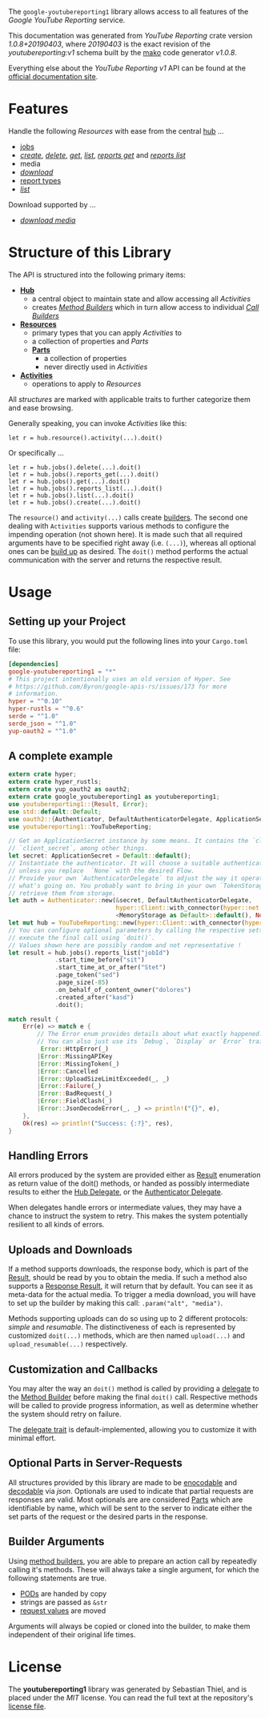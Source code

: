 <!---
DO NOT EDIT !
This file was generated automatically from 'src/mako/api/README.md.mako'
DO NOT EDIT !
-->
The `google-youtubereporting1` library allows access to all features of the *Google YouTube Reporting* service.

This documentation was generated from *YouTube Reporting* crate version *1.0.8+20190403*, where *20190403* is the exact revision of the *youtubereporting:v1* schema built by the [mako](http://www.makotemplates.org/) code generator *v1.0.8*.

Everything else about the *YouTube Reporting* *v1* API can be found at the
[official documentation site](https://developers.google.com/youtube/reporting/v1/reports/).
# Features

Handle the following *Resources* with ease from the central [hub](https://docs.rs/google-youtubereporting1/1.0.8+20190403/google_youtubereporting1/struct.YouTubeReporting.html) ... 

* [jobs](https://docs.rs/google-youtubereporting1/1.0.8+20190403/google_youtubereporting1/struct.Job.html)
 * [*create*](https://docs.rs/google-youtubereporting1/1.0.8+20190403/google_youtubereporting1/struct.JobCreateCall.html), [*delete*](https://docs.rs/google-youtubereporting1/1.0.8+20190403/google_youtubereporting1/struct.JobDeleteCall.html), [*get*](https://docs.rs/google-youtubereporting1/1.0.8+20190403/google_youtubereporting1/struct.JobGetCall.html), [*list*](https://docs.rs/google-youtubereporting1/1.0.8+20190403/google_youtubereporting1/struct.JobListCall.html), [*reports get*](https://docs.rs/google-youtubereporting1/1.0.8+20190403/google_youtubereporting1/struct.JobReportGetCall.html) and [*reports list*](https://docs.rs/google-youtubereporting1/1.0.8+20190403/google_youtubereporting1/struct.JobReportListCall.html)
* media
 * [*download*](https://docs.rs/google-youtubereporting1/1.0.8+20190403/google_youtubereporting1/struct.MediaDownloadCall.html)
* [report types](https://docs.rs/google-youtubereporting1/1.0.8+20190403/google_youtubereporting1/struct.ReportType.html)
 * [*list*](https://docs.rs/google-youtubereporting1/1.0.8+20190403/google_youtubereporting1/struct.ReportTypeListCall.html)


Download supported by ...

* [*download media*](https://docs.rs/google-youtubereporting1/1.0.8+20190403/google_youtubereporting1/struct.MediaDownloadCall.html)



# Structure of this Library

The API is structured into the following primary items:

* **[Hub](https://docs.rs/google-youtubereporting1/1.0.8+20190403/google_youtubereporting1/struct.YouTubeReporting.html)**
    * a central object to maintain state and allow accessing all *Activities*
    * creates [*Method Builders*](https://docs.rs/google-youtubereporting1/1.0.8+20190403/google_youtubereporting1/trait.MethodsBuilder.html) which in turn
      allow access to individual [*Call Builders*](https://docs.rs/google-youtubereporting1/1.0.8+20190403/google_youtubereporting1/trait.CallBuilder.html)
* **[Resources](https://docs.rs/google-youtubereporting1/1.0.8+20190403/google_youtubereporting1/trait.Resource.html)**
    * primary types that you can apply *Activities* to
    * a collection of properties and *Parts*
    * **[Parts](https://docs.rs/google-youtubereporting1/1.0.8+20190403/google_youtubereporting1/trait.Part.html)**
        * a collection of properties
        * never directly used in *Activities*
* **[Activities](https://docs.rs/google-youtubereporting1/1.0.8+20190403/google_youtubereporting1/trait.CallBuilder.html)**
    * operations to apply to *Resources*

All *structures* are marked with applicable traits to further categorize them and ease browsing.

Generally speaking, you can invoke *Activities* like this:

```Rust,ignore
let r = hub.resource().activity(...).doit()
```

Or specifically ...

```ignore
let r = hub.jobs().delete(...).doit()
let r = hub.jobs().reports_get(...).doit()
let r = hub.jobs().get(...).doit()
let r = hub.jobs().reports_list(...).doit()
let r = hub.jobs().list(...).doit()
let r = hub.jobs().create(...).doit()
```

The `resource()` and `activity(...)` calls create [builders][builder-pattern]. The second one dealing with `Activities` 
supports various methods to configure the impending operation (not shown here). It is made such that all required arguments have to be 
specified right away (i.e. `(...)`), whereas all optional ones can be [build up][builder-pattern] as desired.
The `doit()` method performs the actual communication with the server and returns the respective result.

# Usage

## Setting up your Project

To use this library, you would put the following lines into your `Cargo.toml` file:

```toml
[dependencies]
google-youtubereporting1 = "*"
# This project intentionally uses an old version of Hyper. See
# https://github.com/Byron/google-apis-rs/issues/173 for more
# information.
hyper = "^0.10"
hyper-rustls = "^0.6"
serde = "^1.0"
serde_json = "^1.0"
yup-oauth2 = "^1.0"
```

## A complete example

```Rust
extern crate hyper;
extern crate hyper_rustls;
extern crate yup_oauth2 as oauth2;
extern crate google_youtubereporting1 as youtubereporting1;
use youtubereporting1::{Result, Error};
use std::default::Default;
use oauth2::{Authenticator, DefaultAuthenticatorDelegate, ApplicationSecret, MemoryStorage};
use youtubereporting1::YouTubeReporting;

// Get an ApplicationSecret instance by some means. It contains the `client_id` and 
// `client_secret`, among other things.
let secret: ApplicationSecret = Default::default();
// Instantiate the authenticator. It will choose a suitable authentication flow for you, 
// unless you replace  `None` with the desired Flow.
// Provide your own `AuthenticatorDelegate` to adjust the way it operates and get feedback about 
// what's going on. You probably want to bring in your own `TokenStorage` to persist tokens and
// retrieve them from storage.
let auth = Authenticator::new(&secret, DefaultAuthenticatorDelegate,
                              hyper::Client::with_connector(hyper::net::HttpsConnector::new(hyper_rustls::TlsClient::new())),
                              <MemoryStorage as Default>::default(), None);
let mut hub = YouTubeReporting::new(hyper::Client::with_connector(hyper::net::HttpsConnector::new(hyper_rustls::TlsClient::new())), auth);
// You can configure optional parameters by calling the respective setters at will, and
// execute the final call using `doit()`.
// Values shown here are possibly random and not representative !
let result = hub.jobs().reports_list("jobId")
             .start_time_before("sit")
             .start_time_at_or_after("Stet")
             .page_token("sed")
             .page_size(-85)
             .on_behalf_of_content_owner("dolores")
             .created_after("kasd")
             .doit();

match result {
    Err(e) => match e {
        // The Error enum provides details about what exactly happened.
        // You can also just use its `Debug`, `Display` or `Error` traits
         Error::HttpError(_)
        |Error::MissingAPIKey
        |Error::MissingToken(_)
        |Error::Cancelled
        |Error::UploadSizeLimitExceeded(_, _)
        |Error::Failure(_)
        |Error::BadRequest(_)
        |Error::FieldClash(_)
        |Error::JsonDecodeError(_, _) => println!("{}", e),
    },
    Ok(res) => println!("Success: {:?}", res),
}

```
## Handling Errors

All errors produced by the system are provided either as [Result](https://docs.rs/google-youtubereporting1/1.0.8+20190403/google_youtubereporting1/enum.Result.html) enumeration as return value of 
the doit() methods, or handed as possibly intermediate results to either the 
[Hub Delegate](https://docs.rs/google-youtubereporting1/1.0.8+20190403/google_youtubereporting1/trait.Delegate.html), or the [Authenticator Delegate](https://docs.rs/yup-oauth2/*/yup_oauth2/trait.AuthenticatorDelegate.html).

When delegates handle errors or intermediate values, they may have a chance to instruct the system to retry. This 
makes the system potentially resilient to all kinds of errors.

## Uploads and Downloads
If a method supports downloads, the response body, which is part of the [Result](https://docs.rs/google-youtubereporting1/1.0.8+20190403/google_youtubereporting1/enum.Result.html), should be
read by you to obtain the media.
If such a method also supports a [Response Result](https://docs.rs/google-youtubereporting1/1.0.8+20190403/google_youtubereporting1/trait.ResponseResult.html), it will return that by default.
You can see it as meta-data for the actual media. To trigger a media download, you will have to set up the builder by making
this call: `.param("alt", "media")`.

Methods supporting uploads can do so using up to 2 different protocols: 
*simple* and *resumable*. The distinctiveness of each is represented by customized 
`doit(...)` methods, which are then named `upload(...)` and `upload_resumable(...)` respectively.

## Customization and Callbacks

You may alter the way an `doit()` method is called by providing a [delegate](https://docs.rs/google-youtubereporting1/1.0.8+20190403/google_youtubereporting1/trait.Delegate.html) to the 
[Method Builder](https://docs.rs/google-youtubereporting1/1.0.8+20190403/google_youtubereporting1/trait.CallBuilder.html) before making the final `doit()` call. 
Respective methods will be called to provide progress information, as well as determine whether the system should 
retry on failure.

The [delegate trait](https://docs.rs/google-youtubereporting1/1.0.8+20190403/google_youtubereporting1/trait.Delegate.html) is default-implemented, allowing you to customize it with minimal effort.

## Optional Parts in Server-Requests

All structures provided by this library are made to be [enocodable](https://docs.rs/google-youtubereporting1/1.0.8+20190403/google_youtubereporting1/trait.RequestValue.html) and 
[decodable](https://docs.rs/google-youtubereporting1/1.0.8+20190403/google_youtubereporting1/trait.ResponseResult.html) via *json*. Optionals are used to indicate that partial requests are responses 
are valid.
Most optionals are are considered [Parts](https://docs.rs/google-youtubereporting1/1.0.8+20190403/google_youtubereporting1/trait.Part.html) which are identifiable by name, which will be sent to 
the server to indicate either the set parts of the request or the desired parts in the response.

## Builder Arguments

Using [method builders](https://docs.rs/google-youtubereporting1/1.0.8+20190403/google_youtubereporting1/trait.CallBuilder.html), you are able to prepare an action call by repeatedly calling it's methods.
These will always take a single argument, for which the following statements are true.

* [PODs][wiki-pod] are handed by copy
* strings are passed as `&str`
* [request values](https://docs.rs/google-youtubereporting1/1.0.8+20190403/google_youtubereporting1/trait.RequestValue.html) are moved

Arguments will always be copied or cloned into the builder, to make them independent of their original life times.

[wiki-pod]: http://en.wikipedia.org/wiki/Plain_old_data_structure
[builder-pattern]: http://en.wikipedia.org/wiki/Builder_pattern
[google-go-api]: https://github.com/google/google-api-go-client

# License
The **youtubereporting1** library was generated by Sebastian Thiel, and is placed 
under the *MIT* license.
You can read the full text at the repository's [license file][repo-license].

[repo-license]: https://github.com/Byron/google-apis-rsblob/master/LICENSE.md
